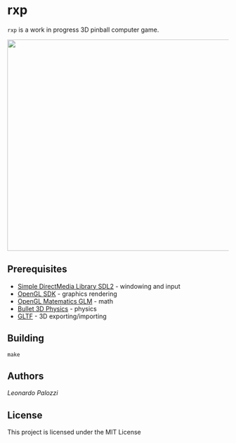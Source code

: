 # rxp

`rxp` is a work in progress 3D pinball computer game.
<p align="center">
  <img width="640" height="480" src="https://i.imgur.com/j397BTV.gif">
</p>

## Prerequisites

* [Simple DirectMedia Library SDL2](https://www.libsdl.org/) - windowing and input
* [OpenGL SDK](https://opengl.org/sdk/) - graphics rendering
* [OpenGL Matematics GLM](https://glm.g-truc.net) - math
* [Bullet 3D Physics](https://pybullet.org) - physics
* [GLTF](https://www.khronos.org/gltf) - 3D exporting/importing

## Building
```
make
```

## Authors

*Leonardo Palozzi*

## License

This project is licensed under the MIT License
